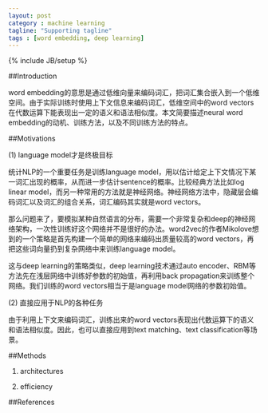 ```yaml
---
layout: post
category : machine learning
tagline: "Supporting tagline"
tags : [word embedding, deep learning]
---
```

{% include JB/setup %}

##Introduction

word embedding的意思是通过低维向量来编码词汇，把词汇集合嵌入到一个低维空间。由于实际训练时使用上下文信息来编码词汇，低维空间中的word vectors在代数运算下能表现出一定的语义和语法相似度。本文简要描述neural word embedding的动机、训练方法，以及不同训练方法的特点。

##Motivations

(1) language model才是终极目标

统计NLP的一个重要任务是训练language model，用以估计给定上下文情况下某一词汇出现的概率，从而进一步估计sentence的概率。比较经典方法比如log linear model，而另一种常用的方法就是神经网络。神经网络方法中，隐藏层会编码词汇以及词汇的组合关系，词汇编码其实就是word vectors。

那么问题来了，要模拟某种自然语言的分布，需要一个非常复杂和deep的神经网络架构，一次性训练好这个网络并不是很好的办法。word2vec的作者Mikolove想到的一个策略是首先构建一个简单的网络来编码出质量较高的word vectors，再把这些词向量扔到复杂网络中来训练language model。

这与deep learning的策略类似，deep learning技术通过auto encoder、RBM等方法先在浅层网络中训练好参数的初始值，再利用back propagation来训练整个网络。我们训练的word vectors相当于是language model网络的参数初始值。

(2) 直接应用于NLP的各种任务

由于利用上下文来编码词汇，训练出来的word vectors表现出代数运算下的语义和语法相似度。因此，也可以直接应用到text matching、text classification等场景。

##Methods

1. architectures



2. efficiency

##References

[^1]: Alexander Shraer $et\ al.$ Top-k Publish-Subscribe for Social Annotation of News. In Proceedings of VLDB, 2013.